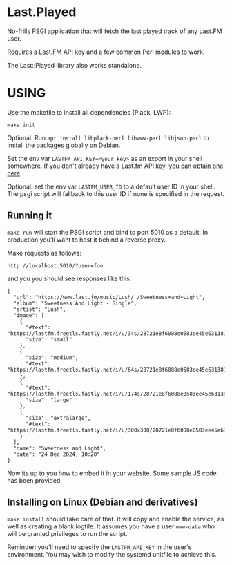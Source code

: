 Last.Played
============
No-frills PSGI application that will fetch the last played track of any Last.FM user.

Requires a Last.FM API key and a few common Perl modules to work.

The Last::Played library also works standalone.

# USING
Use the makefile to install all dependencies (Plack, LWP):

```
make init
```

Optional: Run `apt install libplack-perl libwww-perl libjson-perl` to install the packages globally on Debian.

Set the env var `LASTFM_API_KEY=<your_key>` as an export in your shell somewhere. If you don't already have a Last.fm API key, [you can obtain one here](https://www.last.fm/api/account/create).

Optional: set the env var `LASTFM_USER_ID` to a default user ID in your shell. The psgi script will fallback to this user ID if none is specified in the request.

## Running it
`make run` will start the PSGI script and bind to port 5010 as a default. In production you'll want to host it behind a reverse proxy.

Make requests as follows:

```
http://localhost:5010/?user=foo
```

and you you should see responses like this:

```
{
  "url": "https://www.last.fm/music/Lush/_/Sweetness+and+Light",
  "album": "Sweetness And Light - Single",
  "artist": "Lush",
  "image": [
    {
      "#text": "https://lastfm.freetls.fastly.net/i/u/34s/28721e8f6088e0583ee45e6313816f7c.jpg",
      "size": "small"
    },
    {
      "size": "medium",
      "#text": "https://lastfm.freetls.fastly.net/i/u/64s/28721e8f6088e0583ee45e6313816f7c.jpg"
    },
    {
      "#text": "https://lastfm.freetls.fastly.net/i/u/174s/28721e8f6088e0583ee45e6313816f7c.jpg",
      "size": "large"
    },
    {
      "size": "extralarge",
      "#text": "https://lastfm.freetls.fastly.net/i/u/300x300/28721e8f6088e0583ee45e6313816f7c.jpg"
    }
  ],
  "name": "Sweetness and Light",
  "date": "24 Dec 2024, 10:20"
}
```

Now its up to you how to embed it in your website. Some sample JS code has been provided.

## Installing on Linux (Debian and derivatives)
`make install` should take care of that. It will copy and enable the service, as well as creating a blank logfile. It assumes you have a user `www-data` who will be granted privileges to run the script.

Reminder: you'll need to specify the `LASTFM_API_KEY` in the user's environment. You may wish to modify the systemd unitfile to achieve this.
